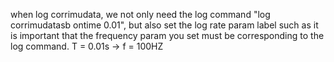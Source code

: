 when log corrimudata, we not only need the log command "log corrimudatasb ontime 0.01",
but also set the log rate param label such as <param name="log_corrimu_frequency" value=100/>
it is important that the frequency param you set must be corresponding to the log command. T = 0.01s -> f = 100HZ
